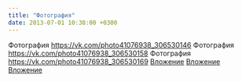 ```yaml
---
title: "Фотография"
date: 2013-07-01 10:38:00 +0300
---
```


Фотография
<a class="vk-attach" href="https://vk.com/photo41076938_306530146">https://vk.com/photo41076938_306530146</a>
Фотография
<a class="vk-attach" href="https://vk.com/photo41076938_306530158">https://vk.com/photo41076938_306530158</a>
Фотография
<a class="vk-attach" href="https://vk.com/photo41076938_306530169">https://vk.com/photo41076938_306530169</a>
<a class="vk-attach" href="https://vk.com/photo41076938_306530146">Вложение</a>
<a class="vk-attach" href="https://vk.com/photo41076938_306530158">Вложение</a>
<a class="vk-attach" href="https://vk.com/photo41076938_306530169">Вложение</a>

